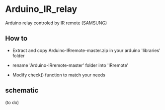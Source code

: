 # Arduino_IR_relay
Arduino relay controled by IR remote (SAMSUNG)


## How to

- Extract and copy Arduino-IRremote-master.zip in your arduino 'libraries' folder

- rename 'Arduino-IRremote-master' folder into 'IRremote'

- Modify check() function to match your needs


## schematic

(to do)